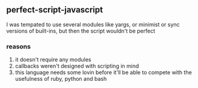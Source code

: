 ## perfect-script-javascript
I was tempated to use several modules like yargs, or minimist or sync versions of built-ins, but then the script wouldn't be perfect

### reasons
1. it doesn't require any modules
2. callbacks weren't designed with scripting in mind
3. this language needs some lovin before it'll be able to compete with the usefulness of ruby, python and bash
